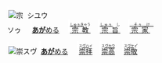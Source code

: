 <kbd><img src="lv0.svg" width="2" height="24"><img src="https://glyphwiki.org/glyph/u5b97.svg" width="24" height="24" alt="宗">
</kbd><kbd>シユウ<br>ソゥ</kbd>
　<img src="lv1.svg">[**あが**める](https://jisho.org/search/崇める)
　<img src="lv0.svg">[<ruby>宗教<rt><ins>しゅぅき</ins>ゃう</rt></ruby>](https://jisho.org/search/宗教)
　<img src="lv1.svg">[<ruby>宗旨<rt><ins>しゅぅ</ins>　し　</rt></ruby>](https://jisho.org/search/崇高)
　<img src="lv2.svg">[<ruby>宗家<rt><ins>　そぅ　け　</ins></rt></ruby>](https://jisho.org/search/崇敬)








<kbd><img src="lv1.svg" width="2" height="24"><img src="https://glyphwiki.org/glyph/u5d07.svg" width="24" height="24" alt="崇"></kbd><kbd>スウ゚</kbd> <img src="lv1.svg">[**あが**める](https://jisho.org/search/崇める)　 <img src="lv0.svg">[<ruby>崇拝<rt>ス<ins>ウ゚ハ</ins>イ</rt></ruby>](https://jisho.org/search/崇拝)</ins>　<img src="lv1.svg">[<ruby>崇高<rt>ス<ins>ウ゚カウ</ins></rt></ruby>](https://jisho.org/search/崇高)　<img src="lv2.svg">[<ruby>崇敬<rt>ス<ins>ウ゚ケ</ins>イ゚</rt></ruby>](https://jisho.org/search/崇敬)



